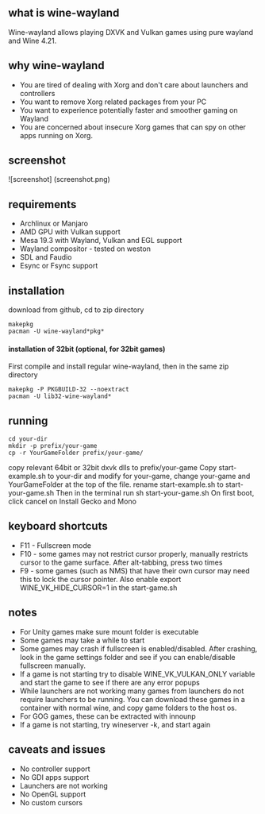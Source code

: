 ## what is wine-wayland

Wine-wayland allows playing DXVK and Vulkan games using pure wayland and Wine 4.21.

## why wine-wayland

 * You are tired of dealing with Xorg and don't care about launchers and controllers
 * You want to remove Xorg related packages from your PC
 * You want to experience potentially faster and smoother gaming on Wayland
 * You are concerned about insecure Xorg games that can spy on other apps running on Xorg.

## screenshot

![screenshot] (screenshot.png)

## requirements

 * Archlinux or Manjaro
 * AMD GPU with Vulkan support
 * Mesa 19.3 with Wayland, Vulkan and EGL support
 * Wayland compositor - tested on weston 
 * SDL and Faudio
 * Esync or Fsync support

## installation

download from github, cd to zip directory

    makepkg
    pacman -U wine-wayland*pkg*


#### installation of 32bit (optional, for 32bit games)

First compile and install regular wine-wayland, then in the same zip directory

    makepkg -P PKGBUILD-32 --noextract
    pacman -U lib32-wine-wayland*

## running

    cd your-dir
    mkdir -p prefix/your-game
    cp -r YourGameFolder prefix/your-game/
   
copy relevant 64bit or 32bit dxvk dlls to prefix/your-game
Copy start-example.sh to your-dir and modify for your-game, change your-game and YourGameFolder at the top of the file.
rename start-example.sh to start-your-game.sh
Then in the terminal run sh start-your-game.sh
On first boot, click cancel on Install Gecko and Mono


## keyboard shortcuts

* F11 - Fullscreen mode
* F10 - some games may not restrict cursor properly, manually restricts cursor to the game surface. After alt-tabbing, press two times
* F9 - some games (such as NMS) that have their own cursor may need this to lock the cursor pointer. Also enable export WINE_VK_HIDE_CURSOR=1 in the start-game.sh


## notes
* For Unity games make sure mount  folder is executable
* Some games may take a while to start
* Some games may crash if fullscreen is enabled/disabled. After crashing, look in the game settings folder and see if you can enable/disable fullscreen manually.
* If a game is not starting try to disable WINE\_VK\_VULKAN_ONLY variable and start the game to see if there are any error popups 
* While launchers are not working many games from launchers do not require launchers to be running. You can download these games in a container with normal wine, and copy game folders to the host os.
* For GOG games, these can be extracted with innounp
* If a game is not starting, try wineserver -k, and start again

## caveats and issues

* No controller support
* No GDI apps support
* Launchers are not working
* No OpenGL support
* No custom cursors
